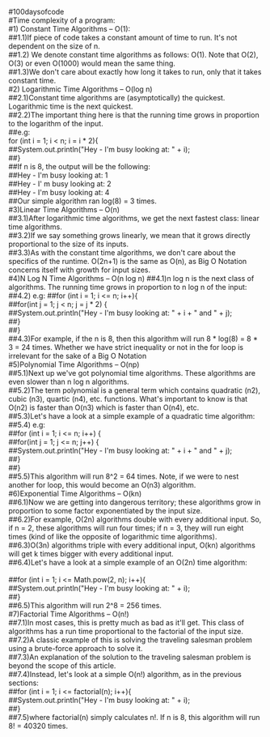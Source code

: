 #100daysofcode<br>
#Time complexity of a program:<br>
#1) Constant Time Algorithms – O(1): <br>
##1.1)If piece of code takes a constant amount of time to run. It's not dependent on the size of n.<br>
##1.2) We denote constant time algorithms as follows: O(1). Note that O(2), O(3) or even O(1000) would mean the same thing.<br>
##1.3)We don't care about exactly how long it takes to run, only that it takes constant time.<br>
#2) Logarithmic Time Algorithms – O(log n)<br>
##2.1)Constant time algorithms are (asymptotically) the quickest. Logarithmic time is the next quickest. <br>
##2.2)The important thing here is that the running time grows in proportion to the logarithm of the input.<br>
##e.g:<br> for (int i = 1; i < n; i = i * 2){<br>
##System.out.println("Hey - I'm busy looking at: " + i);<br>
##}<br>
##If n is 8, the output will be the following:    <br>
##Hey - I'm busy looking at: 1<br>
##Hey - I' m busy looking at: 2<br>
##Hey - I'm busy looking at: 4<br>
##Our simple algorithm ran log(8) = 3 times.<br>
#3)Linear Time Algorithms – O(n)<br>
##3.1)After logarithmic time algorithms, we get the next fastest class: linear time algorithms.<br>
##3.2)If we say something grows linearly, we mean that it grows directly proportional to the size of its inputs.<br>
##3.3)As with the constant time algorithms, we don't care about the specifics of the runtime. O(2n+1) is the same as O(n), as Big O Notation concerns itself with growth for input sizes.<br>
#4)N Log N Time Algorithms – O(n log n)
##4.1)n log n is the next class of algorithms. The running time grows in proportion to n log n of the input:
##4.2) e.g:
##for (int i = 1; i <= n; i++){<br>
##for(int j = 1; j < n; j = j * 2) {<br>
##System.out.println("Hey - I'm busy looking at: " + i + " and " + j);<br>
##}<br>
##}<br>
##4.3)For example, if the n is 8, then this algorithm will run 8 * log(8) = 8 * 3 = 24 times. Whether we have strict inequality or not in the for loop is irrelevant for the sake of a Big O Notation<br>
#5)Polynomial Time Algorithms – O(np)<br>
##5.1)Next up we've got polynomial time algorithms. These algorithms are even slower than n log n algorithms.<br>
##5.2)The term polynomial is a general term which contains quadratic (n2), cubic (n3), quartic (n4), etc. functions. What's important to know is that O(n2) is faster than O(n3) which is faster than O(n4), etc.<br>
##5.3)Let's have a look at a simple example of a quadratic time algorithm:<br>
##5.4) e.g:<br>
##for (int i = 1; i <= n; i++) {<br>
##for(int j = 1; j <= n; j++) {<br>
##System.out.println("Hey - I'm busy looking at: " + i + " and " + j);<br>
##}<br>
##}<br>
##5.5)This algorithm will run 8^2 = 64 times. Note, if we were to nest another for loop, this would become an O(n3) algorithm.<br>
#6)Exponential Time Algorithms – O(kn)<br>
##6.1)Now we are getting into dangerous territory; these algorithms grow in proportion to some factor exponentiated by the input size.<br>
##6.2)For example, O(2n) algorithms double with every additional input. So, if n = 2, these algorithms will run four times; if n = 3, they will run eight times (kind of like the opposite of logarithmic time algorithms).<br>
##6.3)O(3n) algorithms triple with every additional input, O(kn) algorithms will get k times bigger with every additional input.<br>
##6.4)Let's have a look at a simple example of an O(2n) time algorithm:<br><br>
##for (int i = 1; i <= Math.pow(2, n); i++){<br>
##System.out.println("Hey - I'm busy looking at: " + i);<br>
##}<br>
##6.5)This algorithm will run 2^8 = 256 times.<br>
#7)Factorial Time Algorithms – O(n!)<br>
##7.1)In most cases, this is pretty much as bad as it'll get. This class of algorithms has a run time proportional to the factorial of the input size.<br>
##7.2)A classic example of this is solving the traveling salesman problem using a brute-force approach to solve it.<br>
##7.3)An explanation of the solution to the traveling salesman problem is beyond the scope of this article.<br>
##7.4)Instead, let's look at a simple O(n!) algorithm, as in the previous sections:<br>
##for (int i = 1; i <= factorial(n); i++){<br>
##System.out.println("Hey - I'm busy looking at: " + i);<br>
##}<br>
##7.5)where factorial(n) simply calculates n!. If n is 8, this algorithm will run 8! = 40320 times.
